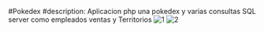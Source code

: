 #Pokedex
#description: Aplicacion php una pokedex y varias consultas SQL server  como empleados ventas y Territorios 
![1](https://github.com/miguel0032/Sales.Pokedex/assets/36088217/3146c593-508e-40c0-b048-3fca1b546982)
![2](https://github.com/miguel0032/Sales.Pokedex/assets/36088217/91638716-4107-410c-b315-0419d7c60dfd)
